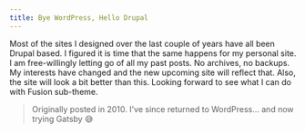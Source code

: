 ```yaml
---
title: Bye WordPress, Hello Drupal
---
```


Most of the sites I designed over the last couple of years have all been Drupal based. I figured it is time that the same happens for my personal site. I am free-willingly letting go of all my past posts. No archives, no backups. My interests have changed and the new upcoming site will reflect that. Also, the site will look a bit better than this. Looking forward to see what I can do with Fusion sub-theme.

> Originally posted in 2010. I've since returned to WordPress... and now trying Gatsby 😅